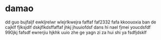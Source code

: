 # damao
dd
guo bujfaljf ewkljrelwr
wlejrlkwejra 
faffaf
faf2332
fafa
kkoouoxia ban de 
cajklf
fjlksjdlf
dskjflkdsffaffaf
jhkj
jhuuiofdsf
dans hi nael fjmei youcdsfdf
990jkj
fafsdf
ewrerjiu
hjkhk
uuio
zhe ge yagn zi
za hui shi ya fsdfjdsklf
